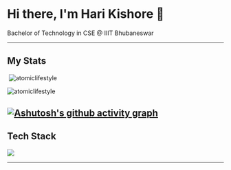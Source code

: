 
# Hi there, I'm Hari Kishore 👋  

Bachelor of Technology in CSE @ IIIT Bhubaneswar

---

## My Stats
<p>&nbsp;<img align="center" src="https://github-readme-stats-lemon-chi-21.vercel.app/api?username=atomiclifestyle&show_icons=true&locale=en&theme=highcontrast" alt="atomiclifestyle" /></p>

<p><img align="center" src="https://github-readme-streak-stats.herokuapp.com/?user=atomiclifestyle&theme=highcontrast" alt="atomiclifestyle" /></p>

[![Ashutosh's github activity graph](https://github-readme-activity-graph.vercel.app/graph?username=atomiclifestyle&bg_color=0d1117&color=facc15&line=f97316&point=fb923c&area=true&hide_border=true&days=30
)](https://github.com/ashutosh00710/github-readme-activity-graph)
---

## Tech Stack  
<img src='https://skillicons.dev/icons?i=mongodb,express,react,nodejs,next,postgresql,sequelize,nginx,docker,ts,java' ></img>

---  

<!--
**atomiclifestyle/atomiclifestyle** is a ✨ _special_ ✨ repository because its `README.md` (this file) appears on your GitHub profile.

Here are some ideas to get you started:

- 🔭 I’m currently working on ...
- 🌱 I’m currently learning ...
- 👯 I’m looking to collaborate on ...
- 🤔 I’m looking for help with ...
- 💬 Ask me about ...
- 📫 How to reach me: ...
- 😄 Pronouns: ...
- ⚡ Fun fact: ...
-->
